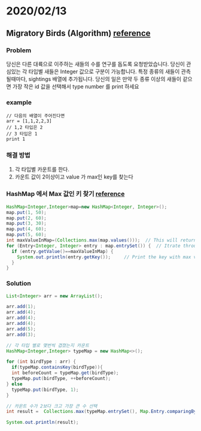 # 2020/02/13

## Migratory Birds (Algorithm) [reference](https://www.hackerrank.com/challenges/migratory-birds/problem)

### Problem 
당신은 다른 대륙으로 이주하는 새들의 수를 연구를 돕도록 요청받았습니다. 
당신이 관심있는 각 타입별 새들은 Integer 값으로 구분이 가능합니다. 
특정 종류의 새들이 관측 될때마다, sightings 배열에 추가됩니다. 
당신의 일은 만약 두 종류 이상의 새들이 같으면 가장 작은 id 값을 선택해서 type number 를 print 하세요

### example

~~~
// 다음의 배열이 주어진다면
arr = [1,1,2,2,3]
// 1,2 타입은 2
// 3 타입은 1
print 1
~~~

### 해결 방법
  1. 각 타입별 카운트를 한다.
  2. 카운트 값이 2이상이고 value 가 max인 key를 찾는다

### HashMap 에서 Max 값인 키 찾기 [reference](https://stackoverflow.com/questions/5911174/finding-key-associated-with-max-value-in-a-java-map)

~~~java
HashMap<Integer,Integer>map=new HashMap<Integer, Integer>();
map.put(1, 50);
map.put(2, 60);
map.put(3, 30);
map.put(4, 60);
map.put(5, 60);
int maxValueInMap=(Collections.max(map.values()));  // This will return max value in the Hashmap
for (Entry<Integer, Integer> entry : map.entrySet()) {  // Itrate through hashmap
  if (entry.getValue()==maxValueInMap) {
    System.out.println(entry.getKey());     // Print the key with max value
  }
}
~~~

### Solution

~~~java
List<Integer> arr = new ArrayList();

arr.add(1);
arr.add(4);
arr.add(4);
arr.add(4);
arr.add(5);
arr.add(3);

// 각 타입 별로 몇번씩 겹쳤는지 카운트
HashMap<Integer,Integer> typeMap = new HashMap<>();

for (int birdType : arr) {
  if(typeMap.containsKey(birdType)){
  int beforeCount = typeMap.get(birdType);
  typeMap.put(birdType, ++beforeCount);
} else
  typeMap.put(birdType, 1);
}

// 카운트 수가 2보다 크고 가장 큰 수 선택
int result =  Collections.max(typeMap.entrySet(), Map.Entry.comparingByValue()).getKey();

System.out.println(result);
~~~
